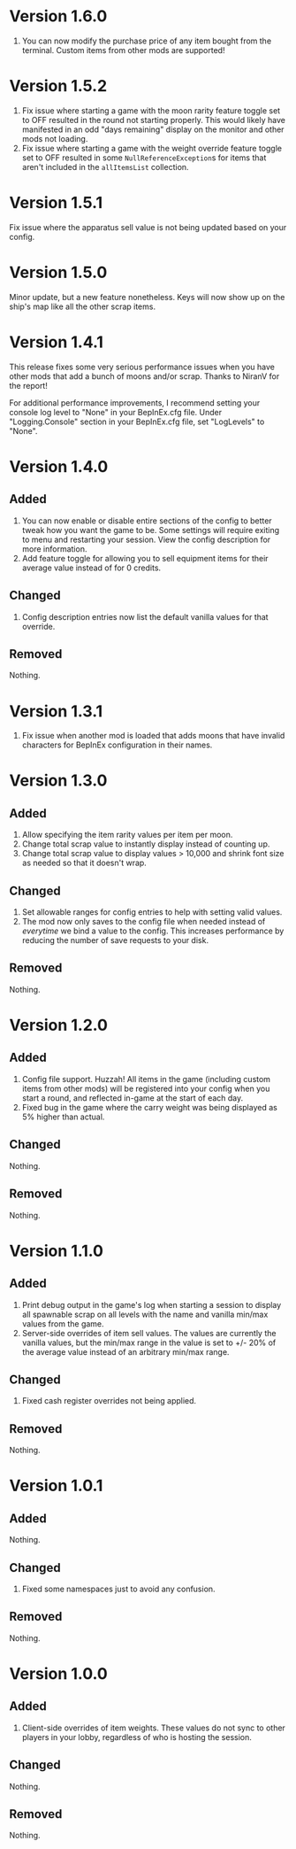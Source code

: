 # Version 1.6.0

1. You can now modify the purchase price of any item bought from the terminal. Custom items from other mods are
   supported!

# Version 1.5.2

1. Fix issue where starting a game with the moon rarity feature toggle set to OFF resulted in the round not starting
   properly. This would likely have manifested in an odd "days remaining" display on the monitor and other mods not
   loading.
2. Fix issue where starting a game with the weight override feature toggle set to OFF resulted in
   some `NullReferenceException`s for items that aren't included in the `allItemsList` collection.

# Version 1.5.1

Fix issue where the apparatus sell value is not being updated based on your config.

# Version 1.5.0

Minor update, but a new feature nonetheless. Keys will now show up on the ship's map like all the other scrap items.

# Version 1.4.1

This release fixes some very serious performance issues when you have other mods that add a bunch of moons and/or scrap.
Thanks to NiranV for the report!

For additional performance improvements, I recommend setting your console log level to "None" in your BepInEx.cfg file.
Under "Logging.Console" section in your BepInEx.cfg file, set "LogLevels" to "None".

# Version 1.4.0

## Added

1. You can now enable or disable entire sections of the config to better tweak how you want the game to be. Some
   settings will require exiting to menu and restarting your session. View the config description for more information.
2. Add feature toggle for allowing you to sell equipment items for their average value instead of for 0 credits.

## Changed

1. Config description entries now list the default vanilla values for that override.

## Removed

Nothing.

# Version 1.3.1

1. Fix issue when another mod is loaded that adds moons that have invalid characters for BepInEx configuration in their
   names.

# Version 1.3.0

## Added

1. Allow specifying the item rarity values per item per moon.
2. Change total scrap value to instantly display instead of counting up.
3. Change total scrap value to display values > 10,000 and shrink font size as needed so that it doesn't wrap.

## Changed

1. Set allowable ranges for config entries to help with setting valid values.
2. The mod now only saves to the config file when needed instead of _everytime_ we bind a value to the config. This
   increases performance by reducing the number of save requests to your disk.

## Removed

Nothing.

# Version 1.2.0

## Added

1. Config file support. Huzzah! All items in the game (including custom items from other mods) will be registered into
   your config when you start a round, and reflected in-game at the start of each day.
2. Fixed bug in the game where the carry weight was being displayed as 5% higher than actual.

## Changed

Nothing.

## Removed

Nothing.

# Version 1.1.0

## Added

1. Print debug output in the game's log when starting a session to display all spawnable scrap on all levels with the
   name and vanilla min/max values from the game.
2. Server-side overrides of item sell values. The values are currently the vanilla values, but the min/max range in the
   value is set to +/- 20% of the average value instead of an arbitrary min/max range.

## Changed

1. Fixed cash register overrides not being applied.

## Removed

Nothing.

# Version 1.0.1

## Added

Nothing.

## Changed

1. Fixed some namespaces just to avoid any confusion.

## Removed

Nothing.

# Version 1.0.0

## Added

1. Client-side overrides of item weights. These values do not sync to other players in your lobby, regardless of who is
   hosting the session.

## Changed

Nothing.

## Removed

Nothing.